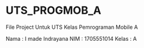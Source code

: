 # UTS_PROGMOB_A
File Project Untuk UTS Kelas Pemrograman Mobile A

Nama : I made Indrayana
NIM : 1705551014
Kelas : A
